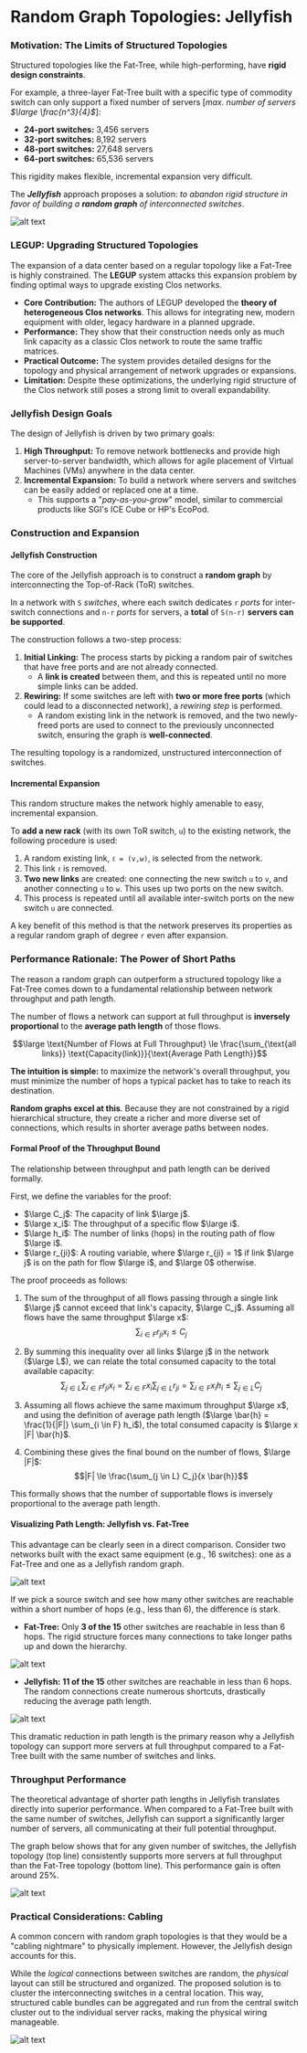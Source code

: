 # Random Graph Topologies: Jellyfish

### Motivation: The Limits of Structured Topologies

Structured topologies like the Fat-Tree, while high-performing, have **rigid design constraints**.

For example, a three-layer Fat-Tree built with a specific type of commodity switch can only support a fixed number of servers [*max. number of servers $\large \frac{n^3}{4}$*]:
* **24-port switches:** 3,456 servers
* **32-port switches:** 8,192 servers
* **48-port switches:** 27,648 servers
* **64-port switches:** 65,536 servers

This rigidity makes flexible, incremental expansion very difficult. 

The ***Jellyfish*** approach proposes a solution: *to abandon rigid structure in favor of building a **random graph** of interconnected switches*.

![alt text](./images/jellyfish_network.png)

### LEGUP: Upgrading Structured Topologies

The expansion of a data center based on a regular topology like a Fat-Tree is highly constrained. The **LEGUP** system attacks this expansion problem by finding optimal ways to upgrade existing Clos networks.

* **Core Contribution:** The authors of LEGUP developed the **theory of heterogeneous Clos networks**. This allows for integrating new, modern equipment with older, legacy hardware in a planned upgrade.
* **Performance:** They show that their construction needs only as much link capacity as a classic Clos network to route the same traffic matrices.
* **Practical Outcome:** The system provides detailed designs for the topology and physical arrangement of network upgrades or expansions.
* **Limitation:** Despite these optimizations, the underlying rigid structure of the Clos network still poses a strong limit to overall expandability.

### Jellyfish Design Goals

The design of Jellyfish is driven by two primary goals:

1.  **High Throughput:** To remove network bottlenecks and provide high server-to-server bandwidth, which allows for agile placement of Virtual Machines (VMs) anywhere in the data center.
2.  **Incremental Expansion:** To build a network where servers and switches can be easily added or replaced one at a time. 
    * This supports a "*pay-as-you-grow*" model, similar to commercial products like SGI's ICE Cube or HP's EcoPod.

### Construction and Expansion

#### Jellyfish Construction

The core of the Jellyfish approach is to construct a **random graph** by interconnecting the Top-of-Rack (ToR) switches. 

In a network with `S` *switches*, where each switch dedicates `r` *ports* for inter-switch connections and `n-r` *ports* for servers, a **total** of `S(n-r)` **servers can be supported**.

The construction follows a two-step process:

1.  **Initial Linking:** The process starts by picking a random pair of switches that have free ports and are not already connected. 
    * A **link is created** between them, and this is repeated until no more simple links can be added.
2.  **Rewiring:** If some switches are left with **two or more free ports** (which could lead to a disconnected network), a *rewiring step* is performed. 
    * A random existing link in the network is removed, and the two newly-freed ports are used to connect to the previously unconnected switch, ensuring the graph is **well-connected**.

The resulting topology is a randomized, unstructured interconnection of switches.

#### Incremental Expansion

This random structure makes the network highly amenable to easy, incremental expansion. 

To **add a new rack** (with its own ToR switch, `u`) to the existing network, the following procedure is used:

1.  A random existing link, `ℓ = (v,w)`, is selected from the network.
2.  This link `ℓ` is removed.
3.  **Two new links** are created: one connecting the new switch `u` to `v`, and another connecting `u` to `w`. This uses up two ports on the new switch.
4.  This process is repeated until all available inter-switch ports on the new switch `u` are connected.

A key benefit of this method is that the network preserves its properties as a regular random graph of degree `r` even after expansion.

### Performance Rationale: The Power of Short Paths

The reason a random graph can outperform a structured topology like a Fat-Tree comes down to a fundamental relationship between network throughput and path length.

The number of flows a network can support at full throughput is **inversely proportional** to the **average path length** of those flows.

$$\large \text{Number of Flows at Full Throughput} \le \frac{\sum_{\text{all links}} \text{Capacity(link)}}{\text{Average Path Length}}$$

**The intuition is simple:** to maximize the network's overall throughput, you must minimize the number of hops a typical packet has to take to reach its destination. 

**Random graphs excel at this**. Because they are not constrained by a rigid hierarchical structure, they create a richer and more diverse set of connections, which results in shorter average paths between nodes.

#### Formal Proof of the Throughput Bound

The relationship between throughput and path length can be derived formally.

First, we define the variables for the proof:
* $\large C_j$: The capacity of link $\large j$.
* $\large x_i$: The throughput of a specific flow $\large i$.
* $\large h_i$: The number of links (hops) in the routing path of flow $\large i$.
* $\large r_{ji}$: A routing variable, where $\large r_{ji} = 1$ if link $\large j$ is on the path for flow $\large i$, and $\large 0$ otherwise.

The proof proceeds as follows:

1.  The sum of the throughput of all flows passing through a single link $\large j$ cannot exceed that link's capacity, $\large C_j$. Assuming all flows have the same throughput $\large x$:
    $$\sum_{i \in F} r_{ji} x_i \le C_j$$

2.  By summing this inequality over all links $\large j$ in the network ($\large L$), we can relate the total consumed capacity to the total available capacity:
    $$\sum_{j \in L} \sum_{i \in F} r_{ji} x_i = \sum_{i \in F} x_i \sum_{j \in L} r_{ji} = \sum_{i \in F} x_i h_i \le \sum_{j \in L} C_j$$

3.  Assuming all flows achieve the same maximum throughput $\large x$, and using the definition of average path length ($\large \bar{h} = \frac{1}{|F|} \sum_{i \in F} h_i$), the total consumed capacity is $\large x |F| \bar{h}$.

4.  Combining these gives the final bound on the number of flows, $\large |F|$:
    $$|F| \le \frac{\sum_{j \in L} C_j}{x \bar{h}}$$

This formally shows that the number of supportable flows is inversely proportional to the average path length.

#### Visualizing Path Length: Jellyfish vs. Fat-Tree

This advantage can be clearly seen in a direct comparison. Consider two networks built with the exact same equipment (e.g., 16 switches): one as a Fat-Tree and one as a Jellyfish random graph.

![alt text](./images/jellyfish_vs_fat-tree_1.png)

If we pick a source switch and see how many other switches are reachable within a short number of hops (e.g., less than 6), the difference is stark.

  * **Fat-Tree:** Only **3 of the 15** other switches are reachable in less than 6 hops. The rigid structure forces many connections to take longer paths up and down the hierarchy.

  ![alt text](./images/jellyfish_vs_fat-tree_2.png)

  * **Jellyfish:** **11 of the 15** other switches are reachable in less than 6 hops. The random connections create numerous shortcuts, drastically reducing the average path length.

  ![alt text](./images/jellyfish_vs_fat-tree_3.png)

This dramatic reduction in path length is the primary reason why a Jellyfish topology can support more servers at full throughput compared to a Fat-Tree built with the same number of switches and links.

### Throughput Performance

The theoretical advantage of shorter path lengths in Jellyfish translates directly into superior performance. When compared to a Fat-Tree built with the same number of switches, Jellyfish can support a significantly larger number of servers, all communicating at their full potential throughput.

The graph below shows that for any given number of switches, the Jellyfish topology (top line) consistently supports more servers at full throughput than the Fat-Tree topology (bottom line). This performance gain is often around 25%.

![alt text](./images/Throughput_jellyfish.png)

### Practical Considerations: Cabling

A common concern with random graph topologies is that they would be a "cabling nightmare" to physically implement. However, the Jellyfish design accounts for this.

While the *logical* connections between switches are random, the *physical* layout can still be structured and organized. The proposed solution is to cluster the interconnecting switches in a central location. This way, structured cable bundles can be aggregated and run from the central switch cluster out to the individual server racks, making the physical wiring manageable.

![alt text](./images/cabling_jellyfish.png)
